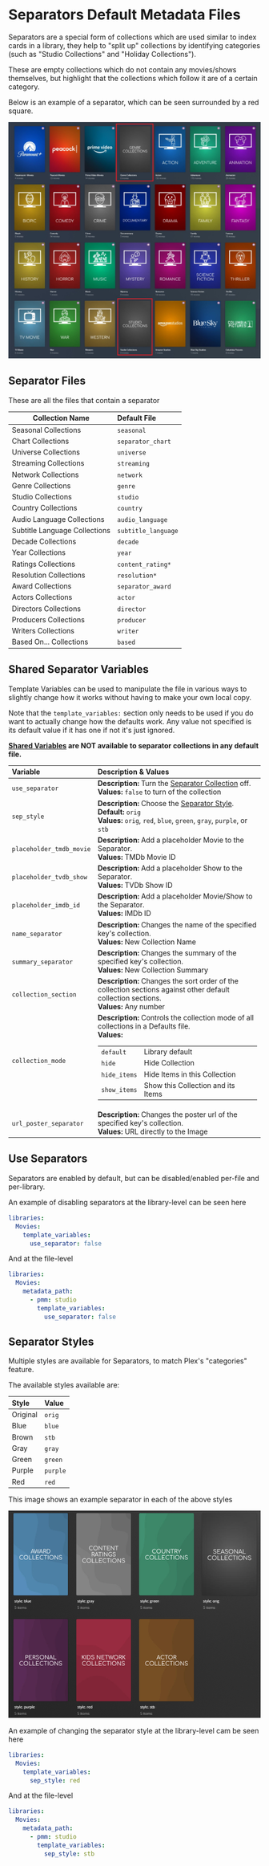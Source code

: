 # Separators Default Metadata Files

Separators are a special form of collections which are used similar to index cards in a library, they help to "split up" collections by identifying categories (such as "Studio Collections" and "Holiday Collections").

These are empty collections which do not contain any movies/shows themselves, but highlight that the collections which follow it are of a certain category.

Below is an example of a separator, which can be seen surrounded by a red square.

![](images/separators.jpg)

## Separator Files

These are all the files that contain a separator 

| Collection Name               | Default File        |
|-------------------------------|:--------------------|
| Seasonal Collections          | `seasonal`          |
| Chart Collections             | `separator_chart`   |
| Universe Collections          | `universe`          |
| Streaming Collections         | `streaming`         |
| Network Collections           | `network`           |
| Genre Collections             | `genre`             |
| Studio Collections            | `studio`            |
| Country Collections           | `country`           |
| Audio Language Collections    | `audio_language`    |
| Subtitle Language Collections | `subtitle_language` |
| Decade Collections            | `decade`            |
| Year Collections              | `year`              |
| Ratings Collections           | `content_rating*`   |
| Resolution Collections        | `resolution*`       |
| Award Collections             | `separator_award`   |
| Actors Collections            | `actor`             |
| Directors Collections         | `director`          |
| Producers Collections         | `producer`          |
| Writers Collections           | `writer`            |
| Based On... Collections       | `based`             |

## Shared Separator Variables 

Template Variables can be used to manipulate the file in various ways to slightly change how it works without having to make your own local copy.

Note that the `template_variables:` section only needs to be used if you do want to actually change how the defaults work. Any value not specified is its default value if it has one if not it's just ignored.

**[Shared Variables](collection_variables) are NOT available to separator collections in any default file.**

| Variable                 | Description & Values                                                                                                                                                                                                                                                                                                                                                                  |
|:-------------------------|:--------------------------------------------------------------------------------------------------------------------------------------------------------------------------------------------------------------------------------------------------------------------------------------------------------------------------------------------------------------------------------------|
| `use_separator`          | **Description:** Turn the [Separator Collection](#use-separators) off.<br>**Values:** `false` to turn of the collection                                                                                                                                                                                                                                                               |
| `sep_style`              | **Description:** Choose the [Separator Style](#separator-styles).<br>**Default:** `orig`<br>**Values:** `orig`, `red`, `blue`, `green`, `gray`, `purple`, or `stb`                                                                                                                                                                                                                    |         
| `placeholder_tmdb_movie` | **Description:** Add a placeholder Movie to the Separator.<br>**Values:** TMDb Movie ID                                                                                                                                                                                                                                                                                               |
| `placeholder_tvdb_show`  | **Description:** Add a placeholder Show to the Separator.<br>**Values:** TVDb Show ID                                                                                                                                                                                                                                                                                                 |
| `placeholder_imdb_id`    | **Description:** Add a placeholder Movie/Show to the Separator.<br>**Values:** IMDb ID                                                                                                                                                                                                                                                                                                |
| `name_separator`         | **Description:** Changes the name of the specified key's collection.<br>**Values:** New Collection Name                                                                                                                                                                                                                                                                               |
| `summary_separator`      | **Description:** Changes the summary of the specified key's collection.<br>**Values:** New Collection Summary                                                                                                                                                                                                                                                                         |
| `collection_section`     | **Description:** Changes the sort order of the collection sections against other default collection sections.<br>**Values:** Any number                                                                                                                                                                                                                                               |
| `collection_mode`        | **Description:** Controls the collection mode of all collections in a Defaults file.<br>**Values:**<table class="clearTable"><tr><td>`default`</td><td>Library default</td></tr><tr><td>`hide`</td><td>Hide Collection</td></tr><tr><td>`hide_items`</td><td>Hide Items in this Collection</td></tr><tr><td>`show_items`</td><td>Show this Collection and its Items</td></tr></table> |
| `url_poster_separator`   | **Description:** Changes the poster url of the specified key's collection.<br>**Values:** URL directly to the Image                                                                                                                                                                                                                                                                   |

## Use Separators

Separators are enabled by default, but can be disabled/enabled per-file and per-library.

An example of disabling separators at the library-level can be seen here

```yaml
libraries:
  Movies:
    template_variables:
      use_separator: false
```

And at the file-level

```yaml
libraries:
  Movies:
    metadata_path:
      - pmm: studio
        template_variables:
          use_separator: false
```

## Separator Styles

Multiple styles are available for Separators, to match Plex's "categories" feature.

The available styles available are:

| Style    | Value    |
|:---------|:---------|
| Original | `orig`   |  
| Blue     | `blue`   |  
| Brown    | `stb`    |   
| Gray     | `gray`   |  
| Green    | `green`  | 
| Purple   | `purple` |
| Red      | `red`    |   

This image shows an example separator in each of the above styles

![](images/separators2.jpg)

An example of changing the separator style at the library-level cam be seen here

```yaml
libraries:
  Movies:
    template_variables:
      sep_style: red
```

And at the file-level

```yaml
libraries:
  Movies:
    metadata_path:
      - pmm: studio
        template_variables:
          sep_style: stb
```
